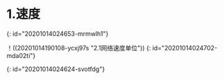 # 1.速度
{: id="20201014024653-mrmwlh1"}

！((20201014190108-ycxj97s "2.1网络速度单位"))
{: id="20201014024702-mda02ti"}

{: id="20201014024624-svotfdg"}
